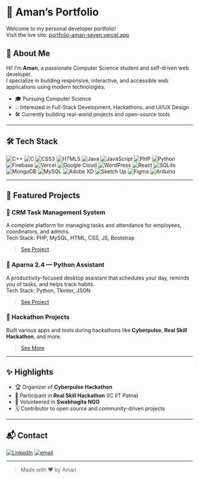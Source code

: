 # 💼 Aman’s Portfolio

Welcome to my personal developer portfolio!  
Visit the live site: [portfolio-aman-seven.vercel.app](https://portfolio-aman-seven.vercel.app/)

## 🚀 About Me

Hi! I’m **Aman**, a passionate Computer Science student and self-driven web developer.  
I specialize in building responsive, interactive, and accessible web applications using modern technologies.

- 🎓 Pursuing Computer Science
- 💡 Interested in Full-Stack Development, Hackathons, and UI/UX Design
- 🛠️ Currently building real-world projects and open-source tools

---

## 🛠️ Tech Stack

![C++](https://img.shields.io/badge/c++-%2300599C.svg?style=for-the-badge&logo=c%2B%2B&logoColor=white) ![C](https://img.shields.io/badge/c-%2300599C.svg?style=for-the-badge&logo=c&logoColor=white) ![CSS3](https://img.shields.io/badge/css3-%231572B6.svg?style=for-the-badge&logo=css3&logoColor=white) ![HTML5](https://img.shields.io/badge/html5-%23E34F26.svg?style=for-the-badge&logo=html5&logoColor=white) ![Java](https://img.shields.io/badge/java-%23ED8B00.svg?style=for-the-badge&logo=openjdk&logoColor=white) ![JavaScript](https://img.shields.io/badge/javascript-%23323330.svg?style=for-the-badge&logo=javascript&logoColor=%23F7DF1E) ![PHP](https://img.shields.io/badge/php-%23777BB4.svg?style=for-the-badge&logo=php&logoColor=white) ![Python](https://img.shields.io/badge/python-3670A0?style=for-the-badge&logo=python&logoColor=ffdd54) ![Firebase](https://img.shields.io/badge/firebase-%23039BE5.svg?style=for-the-badge&logo=firebase) ![Vercel](https://img.shields.io/badge/vercel-%23000000.svg?style=for-the-badge&logo=vercel&logoColor=white) ![Google Cloud](https://img.shields.io/badge/GoogleCloud-%234285F4.svg?style=for-the-badge&logo=google-cloud&logoColor=white) ![WordPress](https://img.shields.io/badge/WordPress-%23117AC9.svg?style=for-the-badge&logo=WordPress&logoColor=white) ![React](https://img.shields.io/badge/react-%2320232a.svg?style=for-the-badge&logo=react&logoColor=%2361DAFB) ![SQLite](https://img.shields.io/badge/sqlite-%2307405e.svg?style=for-the-badge&logo=sqlite&logoColor=white) ![MongoDB](https://img.shields.io/badge/MongoDB-%234ea94b.svg?style=for-the-badge&logo=mongodb&logoColor=white) ![MySQL](https://img.shields.io/badge/mysql-4479A1.svg?style=for-the-badge&logo=mysql&logoColor=white) ![Adobe XD](https://img.shields.io/badge/Adobe%20XD-470137?style=for-the-badge&logo=Adobe%20XD&logoColor=#FF61F6) ![Sketch Up](https://img.shields.io/badge/SketchUp-005F9E?style=for-the-badge&logo=sketchup&logoColor=white) ![Figma](https://img.shields.io/badge/figma-%23F24E1E.svg?style=for-the-badge&logo=figma&logoColor=white) ![Arduino](https://img.shields.io/badge/-Arduino-00979D?style=for-the-badge&logo=Arduino&logoColor=white)

---

## 📁 Featured Projects

### 🔹 CRM Task Management System  
A complete platform for managing tasks and attendance for employees, coordinators, and admins.  
Tech Stack: PHP, MySQL, HTML, CSS, JS, Bootstrap  
> [See Project](#)

### 🔹 Aparna 2.4 — Python Assistant  
A productivity-focused desktop assistant that schedules your day, reminds you of tasks, and helps track habits.  
Tech Stack: Python, Tkinter, JSON  
> [See Project](#)

### 🔹 Hackathon Projects  
Built various apps and tools during hackathons like **Cyberpulse**, **Real Skill Hackathon**, and more.  
> [See More](#)

---

## ✨ Highlights

- 🏆 Organizer of **Cyberpulse Hackathon**
- 🧩 Participant in **Real Skill Hackathon** (IC IIT Patna)
- 🤝 Volunteered in **Swabhagita NGO**
- 🗓️ Contributor to open source and community-driven projects

---

## 📬 Contact

[![LinkedIn](https://img.shields.io/badge/LinkedIn-%230077B5.svg?logo=linkedin&logoColor=white)](https://linkedin.com/in/amanr1405) [![email](https://img.shields.io/badge/Email-D14836?logo=gmail&logoColor=white)](mailto:amanraj14.info@gmail.com) 

---

> Made with ❤️ by Aman
